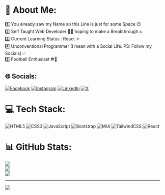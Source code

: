 # 💫 About Me:
1️⃣ You already saw my Name so this Line is just for some Space 😉<br>2️⃣ Self Taught Web Developer 👨‍💻 hoping to make a Breakthrough 🔝<br>3️⃣ Current Learning Status : React ⚛<br>4️⃣ Unconventional Programmer (I mean with a Social Life. PS: Follow my Socials) ✅<br>5️⃣ Football Enthusiast ⚽🤍


## 🌐 Socials:
[![Facebook](https://img.shields.io/badge/Facebook-%231877F2.svg?logo=Facebook&logoColor=white)](https://facebook.com/iahmedabbas7) [![Instagram](https://img.shields.io/badge/Instagram-%23E4405F.svg?logo=Instagram&logoColor=white)](https://instagram.com/itxahmed7) [![LinkedIn](https://img.shields.io/badge/LinkedIn-%230077B5.svg?logo=linkedin&logoColor=white)](https://linkedin.com/in/www.linkedin.com/in/ahmed-abbas-0773a9306) [![X](https://img.shields.io/badge/X-black.svg?logo=X&logoColor=white)](https://x.com/@KyaYarAhmed) 

# 💻 Tech Stack:
![HTML5](https://img.shields.io/badge/html5-%23E34F26.svg?style=for-the-badge&logo=html5&logoColor=white) ![CSS3](https://img.shields.io/badge/css3-%231572B6.svg?style=for-the-badge&logo=css3&logoColor=white) ![JavaScript](https://img.shields.io/badge/javascript-%23323330.svg?style=for-the-badge&logo=javascript&logoColor=%23F7DF1E) ![Bootstrap](https://img.shields.io/badge/bootstrap-%238511FA.svg?style=for-the-badge&logo=bootstrap&logoColor=white) ![MUI](https://img.shields.io/badge/MUI-%230081CB.svg?style=for-the-badge&logo=mui&logoColor=white) ![TailwindCSS](https://img.shields.io/badge/tailwindcss-%2338B2AC.svg?style=for-the-badge&logo=tailwind-css&logoColor=white) ![React](https://img.shields.io/badge/react-%2320232a.svg?style=for-the-badge&logo=react&logoColor=%2361DAFB)
# 📊 GitHub Stats:
![](https://github-readme-stats.vercel.app/api?username=iAhmedAbbas7&theme=vue&hide_border=false&include_all_commits=true&count_private=false)<br/>
![](https://github-readme-streak-stats.herokuapp.com/?user=iAhmedAbbas7&theme=vue&hide_border=false)<br/>
![](https://github-readme-stats.vercel.app/api/top-langs/?username=iAhmedAbbas7&theme=vue&hide_border=false&include_all_commits=true&count_private=false&layout=compact)

---
[![](https://visitcount.itsvg.in/api?id=iAhmedAbbas7&icon=8&color=4)](https://visitcount.itsvg.in)
